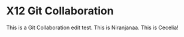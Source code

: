 
# X12 Git Collaboration

This is a Git Collaboration edit test.
This is Niranjanaa.
This is Cecelia!
